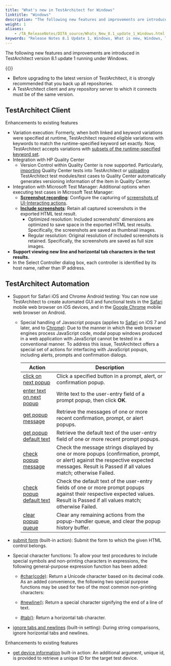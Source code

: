 ```yaml
--- 
title: "What's new in TestArchitect for Windows"
linktitle: "Windows"
description: "The following new features and improvements are introduced in TestArchitect version 8.1 update 1 running under Windows."
weight: 1
aliases: 
    - /TA_ReleaseNotes/DITA_source/Whats_New_8.1_update_1_Windows.html
keywords: "Release Notes 8.1 Update 1, Windows, What is new, Windows, TestArchitect 8.1 Update 1, TestArchitect 8.1 Update 1, what is new, Windows"
---
```


The following new features and improvements are introduced in TestArchitect version 8.1 update 1 running under Windows.

{{<remember>}}

-   Before upgrading to the latest version of TestArchitect, it is strongly recommended that you back up all repositories.
-   A TestArchitect client and any repository server to which it connects must be of the same version.

## TestArchitect Client

Enhancements to existing features

-   Variation execution: Formerly, when both linked and keyword variations were specified at runtime, TestArchitect required eligible variations with keywords to match the runtime-specified keyword set exactly. Now, TestArchitect accepts variations with [subsets of the runtime-specified keyword set](/user-guide/variations/rules-for-executing-with-variations/rules-for-selecting-variations-for-execution/execution-with-both-keywords-and-version-nodes).
-   Integration with HP Quality Center
    -   Version Control within Quality Center is now supported. Particularly, [importing](/user-guide/integration-with-third-party-tools/hp-quality-center/features/importing-quality-center-tests-into-a-testarchitect-test-module/) Quality Center tests into TestArchitect or [uploading](/user-guide/integration-with-third-party-tools/hp-quality-center/features/uploading-testarchitect-test-modules-test-cases-to-quality-center/) TestArchitect test modules/test cases to Quality Center automatically generates versioning information of the item in Quality Center.
-   Integration with Microsoft Test Manager: Additional options when executing test cases in Microsoft Test Manager:
    -   [**Screenshot recording**](/user-guide/integration-with-third-party-tools/tfs-integration/additional-features-of-tfs-mtm/testarchitect-execution-dialog-box#li_Screenshot.recording): Configure the capturing of [screenshots of UI-Interacting actions](/user-guide/finding-bugs-with-testarchitect/screenshot-recording/#li.screenshot.exec_test_dlg.settings).
    -   [**Include screenshots**](/user-guide/integration-with-third-party-tools/tfs-integration/additional-features-of-tfs-mtm/testarchitect-execution-dialog-box#li_Include.scrn): Retain all captured screenshots in the exported HTML test result.
        -   Optimized resolution: Included screenshots' dimensions are optimized to save space in the exported HTML test results. Specifically, the screenshots are saved as thumbnail images.
        -   Regular resolution: Original resolution of included screenshots is retained. Specifically, the screenshots are saved as full size images.
-   **Support viewing new line and horizontal tab characters in the test results.**
-   In the Select Controller dialog box, each controller is identified by its host name, rather than IP address.

## TestArchitect Automation

-   Support for Safari iOS and Chrome Android testing: You can now use TestArchitect to create automated GUI and functional tests in the [Safari](/automation-guide/application-testing/mobile-testing/testing-mobile-web-applications/testing-safari-on-ios/) mobile web browser on iOS devices, and in the [Google Chrome](/automation-guide/application-testing/mobile-testing/testing-mobile-web-applications/testing-chrome-on-android/) mobile web browser on Android.
    -   Special handling of Javascript popups \(applies to [Safari](/automation-guide/application-testing/mobile-testing/testing-mobile-web-applications/testing-safari-on-ios/handling-javascript-popups) on iOS 7 and later, and to [Chrome](/automation-guide/application-testing/mobile-testing/testing-mobile-web-applications/testing-chrome-on-android/handling-javascript-popups)\): Due to the manner in which the web browser engines process JavaScript code, modal popup windows produced in a web application with JavaScript cannot be tested in a conventional manner. To address this issue, TestArchitect offers a special set of actions for interfacing with JavaScript popups, including alerts, prompts and confirmation dialogs.

        |Action|Description|
        |------|-----------|
        |[click on next popup](/automation-guide/action-based-testing-language/built-in-actions/user-interface-actions/browsing/click-on-next-popup)|Click a specified button in a prompt, alert, or confirmation popup.|
        |[enter text on next popup](/automation-guide/action-based-testing-language/built-in-actions/user-interface-actions/browsing/enter-text-on-next-popup)|Write text to the user-entry field of a prompt popup, then click **OK**.|
        |[get popup message](/automation-guide/action-based-testing-language/built-in-actions/user-interface-actions/browsing/get-popup-message)|Retrieve the messages of one or more recent confirmation, prompt, or alert popups.|
        |[get popup default text](/automation-guide/action-based-testing-language/built-in-actions/user-interface-actions/browsing/get-popup-default-text)|Retrieve the default text of the user-entry field of one or more recent prompt popups.|
        |[check popup message](/automation-guide/action-based-testing-language/built-in-actions/user-interface-actions/browsing/check-popup-message)|Check the message strings displayed by one or more popups \(confirmation, prompt, or alert\) against the respective expected messages. Result is Passed if all values match; otherwise Failed.|
        |[check popup default text](/automation-guide/action-based-testing-language/built-in-actions/user-interface-actions/browsing/check-popup-default-text)|Check the default text of the user-entry fields of one or more prompt popups against their respective expected values. Result is Passed if all values match; otherwise Failed.|
        |[clear popup queue](/automation-guide/action-based-testing-language/built-in-actions/user-interface-actions/browsing/clear-popup-queue)|Clear any remaining actions from the popup-handler queue, and clear the popup history buffer.|

-   [submit form](/automation-guide/action-based-testing-language/built-in-actions/user-interface-actions/browsing/submit-form) \(built-in action\): Submit the form to which the given HTML control belongs.
-   Special character functions: To allow your test procedures to include special symbols and non-printing characters in expressions, the following general-purpose expression function has been added:

    -   [\#char\(code\)](/automation-guide/action-based-testing-language/the-test-language/functions/string-functions/char): Return a Unicode character based on its decimal code.
    As an added convenience, the following two special purpose functions may be used for two of the most common non-printing characters:

    -   [\#newline\(\)](/automation-guide/action-based-testing-language/the-test-language/functions/string-functions/newline): Return a special character signifying the end of a line of text.
    -   [\#tab\(\)](/automation-guide/action-based-testing-language/the-test-language/functions/string-functions/tab): Return a horizontal tab character.
-   [ignore tabs and newlines](/automation-guide/action-based-testing-language/built-in-settings/value-settings/ignore-tabs-and-newlines) \(built-in setting\): During string comparisons, ignore horizontal tabs and newlines.

Enhancements to existing features

-   [get device information](/automation-guide/action-based-testing-language/built-in-actions/system-actions/device/get-device-information) built-in action: An additional argument, unique id, is provided to retrieve a unique ID for the target test device.

